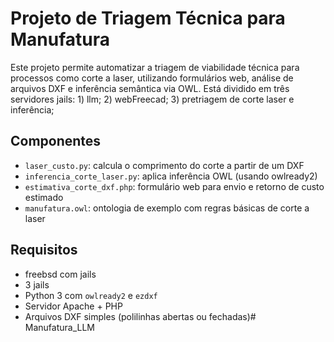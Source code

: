 # Projeto de Triagem Técnica para Manufatura

Este projeto permite automatizar a triagem de viabilidade técnica para processos como corte a laser,
utilizando formulários web, análise de arquivos DXF e inferência semântica via OWL.
Está dividido em três servidores jails: 1) llm; 2) webFreecad; 3) pretriagem de corte laser e inferência;
## Componentes
- `laser_custo.py`: calcula o comprimento do corte a partir de um DXF
- `inferencia_corte_laser.py`: aplica inferência OWL (usando owlready2)
- `estimativa_corte_dxf.php`: formulário web para envio e retorno de custo estimado
- `manufatura.owl`: ontologia de exemplo com regras básicas de corte a laser

## Requisitos
- freebsd com jails
- 3 jails 
- Python 3 com `owlready2` e `ezdxf`
- Servidor Apache + PHP
- Arquivos DXF simples (polilinhas abertas ou fechadas)# Manufatura_LLM
